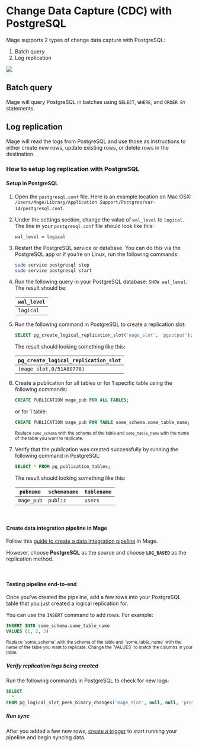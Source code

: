 # Change Data Capture (CDC) with PostgreSQL

Mage supports 2 types of change data capture with PostgreSQL:

1. Batch query
1. Log replication

![](https://user-images.githubusercontent.com/78053898/198754309-2ef713a7-62c8-4ea8-9ebb-8c24ed038cb3.png)

## Batch query

Mage will query PostgreSQL in batches using `SELECT`, `WHERE`, and `ORDER BY`
statements.

## Log replication

Mage will read the logs from PostgreSQL and use those as instructions to either
create new rows, update existing rows, or delete rows in the destination.

### How to setup log replication with PostgreSQL

#### Setup in PostgreSQL

1. Open the `postgresql.conf` file. Here is an example location on Mac OSX:
`/Users/Mage/Library/Application Support/Postgres/var-14/postgresql.conf`.
1. Under the settings section, change the value of `wal_level` to `logical`. The line in your
`postgresql.conf` file should look like this:
    ```text
    wal_level = logical
    ```
1. Restart the PostgreSQL service or database. You can do this via the PostgreSQL app or if you’re
on Linux, run the following commands:
    ```bash
    sudo service postgresql stop
    sudo service postgresql start
    ```
1. Run the following query in your PostgreSQL database: `SHOW wal_level`. The result should be:

    | `wal_level` |
    | --- |
    | `logical` |

1. Run the following command in PostgreSQL to create a replication slot:
    ```sql
    SELECT pg_create_logical_replication_slot('mage_slot', 'pgoutput');
    ```

    The result should looking something like this:

    | `pg_create_logical_replication_slot` |
    | --- |
    | `(mage_slot,0/51A80778)` |

1. Create a publication for all tables or for 1 specific table using the following commands:
    ```sql
    CREATE PUBLICATION mage_pub FOR ALL TABLES;
    ```

    or for 1 table:

    ```sql
    CREATE PUBLICATION mage_pub FOR TABLE some_schema.some_table_name;
    ```
    <sub>Replace `some_schema` with the schema of the table and `some_table_name` with the name
    of the table you want to replicate.</sub>

1. Verify that the publication was created successfully by running the following command in PostgreSQL:
    ```sql
    SELECT * FROM pg_publication_tables;
    ```

    The result should looking something like this:

    | `pubname` | `schemaname` | `tablename` |
    | --- | --- | --- |
    | `mage_pub` | `public` | `users` |

<br />

#### Create data integration pipeline in Mage

Follow this [guide to create a data integration pipeline](../../pipelines/DataIntegrationPipeline.md)
in Mage.

However, choose <b>PostgreSQL</b> as the source and choose <b>`LOG_BASED`</b> as the
replication method.

<br />

#### Testing pipeline end-to-end

Once you’ve created the pipeline, add a few rows into your PostgreSQL table that you just
created a logical replication for.

You can use the `INSERT` command to add rows. For example:

```sql
INSERT INTO some_schema.some_table_name
VALUES (1, 2, 3)
```

<sub>
  Replace `some_schema` with the schema of the table and `some_table_name` with the name
  of the table you want to replicate.
</sub>

<sub>
  Change the `VALUES` to match the columns in your table.
</sub>

##### Verify replication logs being created

Run the following commands in PostgreSQL to check for new logs:

```sql
SELECT
  *
FROM pg_logical_slot_peek_binary_changes('mage_slot', null, null, 'proto_version', '1', 'publication_names', 'mage_pub');
```

##### Run sync

After you added a few new rows, [create a trigger](../../../tutorials/triggers/schedule.md)
to start running your pipeline and begin syncing data.

<br />
